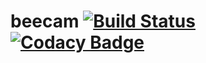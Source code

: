 # beecam [![Build Status](https://travis-ci.org/itworx2/beecam.svg?branch=master)](https://travis-ci.org/itworx2/beecam) [![Codacy Badge](https://www.codacy.com/project/badge/272c11c945e74d709f1b4040b44b35e1)](https://www.codacy.com/app/beecam/beecam)
